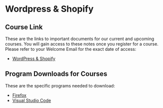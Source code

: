 # Wordpress & Shopify

## Course Link
These are the links to important documents for our current and upcoming courses. You will gain access to these notes once you register for a course. Please refer to your Welcome Email for the exact date of access:

- [WordPress & Shopify](https://github.com/HackerYou/con-ed-custom-themes)

## Program Downloads for Courses

These are the specific programs needed to download:

- [Firefox](https://www.mozilla.org/en-CA/firefox/new/)
- [Visual Studio Code](https://code.visualstudio.com/download)
